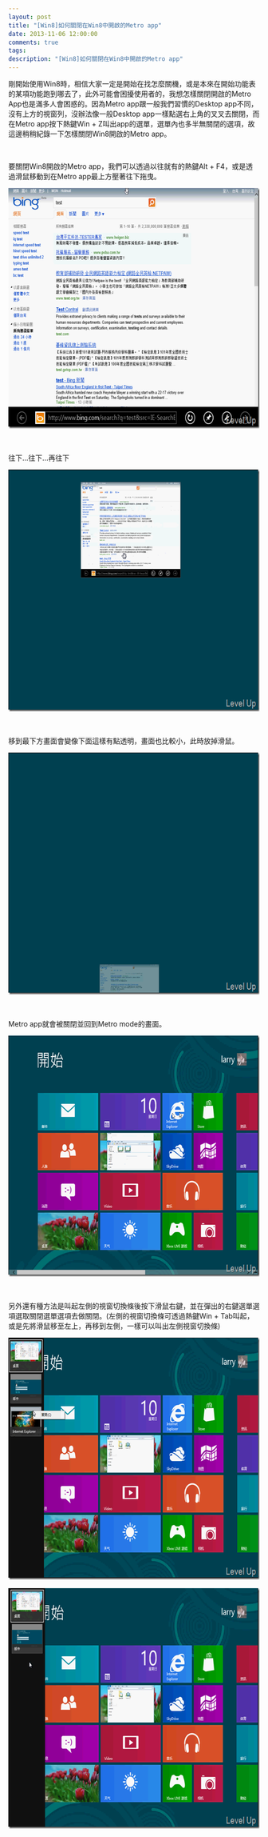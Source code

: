 ```yaml
---
layout: post
title: "[Win8]如何關閉在Win8中開啟的Metro app"
date: 2013-11-06 12:00:00
comments: true
tags: 
description: "[Win8]如何關閉在Win8中開啟的Metro app"
---
```

<p>
	剛開始使用Win8時，相信大家一定是開始在找怎麼關機，或是本來在開始功能表的某項功能跑到哪去了，此外可能會困擾使用者的，我想怎樣關閉開啟的Metro App也是滿多人會困惑的。因為Metro app跟一般我們習慣的Desktop app不同，沒有上方的視窗列，沒辦法像一般Desktop app一樣點選右上角的叉叉去關閉，而在Metro app按下熱鍵Win + Z叫出app的選單，選單內也多半無關閉的選項，故這邊稍稍紀錄一下怎樣關閉Win8開啟的Metro app。</p>
<p>
	 </p>
<p>
	要關閉Win8開啟的Metro app，我們可以透過以往就有的熱鍵Alt + F4，或是透過滑鼠移動到在Metro app最上方壓著往下拖曳。</p>
<p>
	<img alt="image" border="0" height="481" src="\images\posts\449ebaf5-a0cc-4cde-8b11-3bcd8a3a03ee\image_thumb.png" style="border-bottom: 0px; border-left: 0px; border-top: 0px; border-right: 0px" width="644" /></p>
<p>
	 </p>
<p>
	往下...往下...再往下</p>
<p>
	<img alt="image" border="0" height="484" src="\images\posts\449ebaf5-a0cc-4cde-8b11-3bcd8a3a03ee\image_thumb_1.png" style="border-bottom: 0px; border-left: 0px; border-top: 0px; border-right: 0px" width="641" /></p>
<p>
	 </p>
<p>
	移到最下方畫面會變像下面這樣有點透明，畫面也比較小，此時放掉滑鼠。</p>
<p>
	<img alt="image" border="0" height="484" src="\images\posts\449ebaf5-a0cc-4cde-8b11-3bcd8a3a03ee\image_thumb_2.png" style="border-bottom: 0px; border-left: 0px; border-top: 0px; border-right: 0px" width="644" /></p>
<p>
	 </p>
<p>
	Metro app就會被關閉並回到Metro mode的畫面。</p>
<p>
	<img alt="image" border="0" height="482" src="\images\posts\449ebaf5-a0cc-4cde-8b11-3bcd8a3a03ee\image_thumb_3.png" style="border-bottom: 0px; border-left: 0px; border-top: 0px; border-right: 0px" width="644" /></p>
<p>
	 </p>
<p>
	另外還有種方法是叫起左側的視窗切換條後按下滑鼠右鍵，並在彈出的右鍵選單選項選取關閉選單選項去做關閉。(左側的視窗切換條可透過熱鍵Win + Tab叫起，或是先將滑鼠移至左上，再移到左側，一樣可以叫出左側視窗切換條)</p>
<p>
	<img alt="image" border="0" height="484" src="\images\posts\449ebaf5-a0cc-4cde-8b11-3bcd8a3a03ee\image_thumb_5.png" style="border-bottom: 0px; border-left: 0px; border-top: 0px; border-right: 0px" width="639" /></p>
<p>
	<img alt="image" border="0" height="481" src="\images\posts\449ebaf5-a0cc-4cde-8b11-3bcd8a3a03ee\image_thumb_6.png" style="border-bottom: 0px; border-left: 0px; border-top: 0px; border-right: 0px" width="644" /></p>
